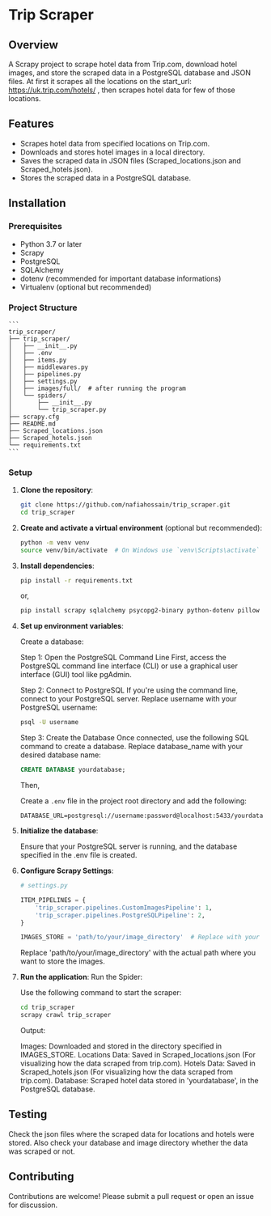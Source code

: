 # Trip Scraper

## Overview

A Scrapy project to scrape hotel data from Trip.com, download hotel images, and store the scraped data in a PostgreSQL database and JSON files.  At first it scrapes all the locations on the start_url: https://uk.trip.com/hotels/ , then scrapes hotel data for few of those locations.

## Features

- Scrapes hotel data from specified locations on Trip.com. 
- Downloads and stores hotel images in a local directory.
- Saves the scraped data in JSON files (Scraped_locations.json and Scraped_hotels.json).
- Stores the scraped data in a PostgreSQL database.

## Installation

### Prerequisites

- Python 3.7 or later
- Scrapy
- PostgreSQL
- SQLAlchemy
- dotenv (recommended for important database informations)
- Virtualenv (optional but recommended)

### Project Structure

    ```
    trip_scraper/
    ├── trip_scraper/
    │   ├── __init__.py
    │   ├── .env
    │   ├── items.py
    │   ├── middlewares.py
    │   ├── pipelines.py
    │   ├── settings.py
    │   ├── images/full/  # after running the program
    │   └── spiders/
    │       ├── __init__.py
    │       └── trip_scraper.py
    ├── scrapy.cfg
    ├── README.md
    ├── Scraped_locations.json
    ├── Scraped_hotels.json
    └── requirements.txt
    ```

### Setup

1. **Clone the repository**:

    ```bash
    git clone https://github.com/nafiahossain/trip_scraper.git
    cd trip_scraper
    ```

2. **Create and activate a virtual environment** (optional but recommended):

    ```bash
    python -m venv venv
    source venv/bin/activate  # On Windows use `venv\Scripts\activate`
    ```

3. **Install dependencies**:

    ```bash
    pip install -r requirements.txt
    ```
    
    or,
   
    ```bash
    pip install scrapy sqlalchemy psycopg2-binary python-dotenv pillow
    ```
   
5. **Set up environment variables**:

    Create a database:

    Step 1: Open the PostgreSQL Command Line
    First, access the PostgreSQL command line interface (CLI) or use a graphical user interface (GUI) tool like pgAdmin.

    Step 2: Connect to PostgreSQL
    If you're using the command line, connect to your PostgreSQL server. Replace username with your PostgreSQL username:
   
    ```sh
    psql -U username
    ```

    Step 3: Create the Database
    Once connected, use the following SQL command to create a database. Replace database_name with your desired database name:
   
    ```sql
    CREATE DATABASE yourdatabase;
    ```
    
    Then,
   
    Create a `.env` file in the project root directory and add the following:

    ```env
    DATABASE_URL=postgresql://username:password@localhost:5433/yourdatabase
    ```

7. **Initialize the database**:

    Ensure that your PostgreSQL server is running, and the database specified in the .env file is created.

7. **Configure Scrapy Settings**:

    ```python
    # settings.py

    ITEM_PIPELINES = {
        'trip_scraper.pipelines.CustomImagesPipeline': 1,
        'trip_scraper.pipelines.PostgreSQLPipeline': 2,
    }

    IMAGES_STORE = 'path/to/your/image_directory'  # Replace with your desired path

    ```
    Replace 'path/to/your/image_directory' with the actual path where you want to store the images.


8. **Run the application**:
    Run the Spider:

    Use the following command to start the scraper:

    ```bash
    cd trip_scraper
    scrapy crawl trip_scraper
    ```

    Output:

    Images: Downloaded and stored in the directory specified in IMAGES_STORE.
    Locations Data: Saved in Scraped_locations.json (For visualizing how the data scraped from trip.com).
    Hotels Data: Saved in Scraped_hotels.json (For visualizing how the data scraped from trip.com).
    Database: Scraped hotel data stored in 'yourdatabase', in the PostgreSQL database.

## Testing

Check the json files where the scraped data for locations and hotels were stored. Also check your database and image directory  whether the data was scraped or not. 

## Contributing

Contributions are welcome! Please submit a pull request or open an issue for discussion.

